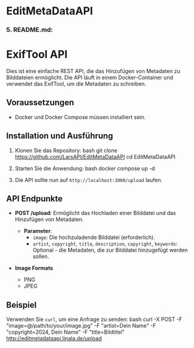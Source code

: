 # EditMetaDataAPI

### 5. README.md:

# ExifTool API

Dies ist eine einfache REST API, die das Hinzufügen von Metadaten zu Bilddateien ermöglicht.
Die API läuft in einem Docker-Container und verwendet das ExifTool, um die Metadaten zu schreiben.

## Voraussetzungen
- Docker und Docker Compose müssen installiert sein.

## Installation und Ausführung
1. Klonen Sie das Repository:
   bash
   git clone https://github.com/LarsAPI/EditMetaDataAPI
   cd EditMetaDataAPI
   

3. Starten Sie die Anwendung:
   bash
   docker compose up -d
   

4. Die API sollte nun auf `http://localhost:3000/upload` laufen.

## API Endpunkte
- **POST /upload**: Ermöglicht das Hochladen einer Bilddatei und das Hinzufügen von Metadaten.
  - **Parameter**:
    - `image`: Die hochzuladende Bilddatei (erforderlich).
    - `artist`, `copyright`, `title`, `description`, `copyright`, `keywords`: Optional - die Metadaten, die zur Bilddatei hinzugefügt werden sollen.
   
- **Image Formats**
  - PNG
  - JPEG

## Beispiel
Verwenden Sie `curl`, um eine Anfrage zu senden:
bash
curl -X POST -F "image=@/path/to/your/image.jpg" -F "artist=Dein Name" -F "copyright=2024, Dein Name" -F "title=Bildtitel" http://editmetadataapi.linala.de/upload


